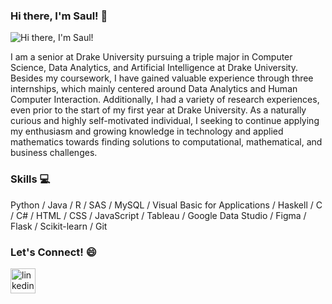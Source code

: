 ### Hi there, I'm Saul! 👋
![Hi there, I'm Saul!](https://scontent.cdninstagram.com/v/t51.2885-15/355074399_804304951080357_1065169978319774400_n.jpg?stp=dst-jpg_e35&efg=eyJ2ZW5jb2RlX3RhZyI6ImltYWdlX3VybGdlbi4zMjB4MzIwLnNkciJ9&_nc_ht=scontent.cdninstagram.com&_nc_cat=109&_nc_ohc=0O4gp9q8M9IAX8pcoq2&edm=APs17CUBAAAA&ccb=7-5&ig_cache_key=MzEyODk4Mzc3ODMxODg1MzUwNw%3D%3D.2-ccb7-5&oh=00_AfAxvb1NQFOJvo6ymUGIlLEBnwBlCLDN8yFyCQltnDk0UQ&oe=6592C4D3&_nc_sid=10d13b)

I am a senior at Drake University pursuing a triple major in Computer Science, Data Analytics, and Artificial Intelligence at Drake University. Besides my coursework, I have gained valuable experience through three internships, which mainly centered around Data Analytics and Human Computer Interaction. Additionally, I had a variety of research experiences, even prior to the start of my first year at Drake University. As a naturally curious and highly self-motivated individual, I seeking to continue applying my enthusiasm and growing knowledge in technology and applied mathematics towards finding solutions to computational, mathematical, and business challenges.

### Skills 💻
Python / Java / R / SAS / MySQL / Visual Basic for Applications / Haskell / C / C# / HTML / CSS / JavaScript / Tableau / Google Data Studio / Figma / Flask / Scikit-learn / Git

### Let's Connect! 😄
[<img src='https://cdn.jsdelivr.net/npm/simple-icons@3.0.1/icons/linkedin.svg' alt='linkedin' height='40'>](https://www.linkedin.com/in/saul-v-117a28105/) 
